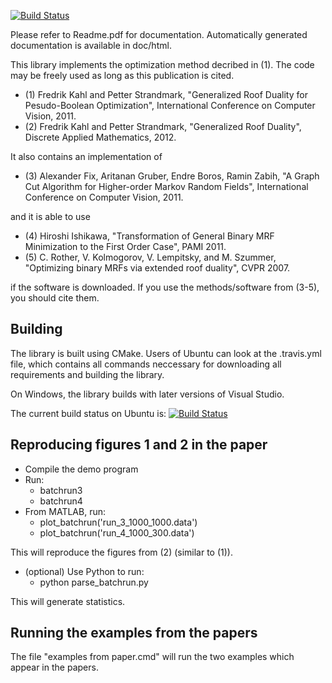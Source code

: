 [![Build Status](https://travis-ci.org/PetterS/submodular.png)](https://travis-ci.org/PetterS/submodular)

Please refer to Readme.pdf for documentation. Automatically generated documentation is available in doc/html.

This library implements the optimization method decribed in (1). The code may be freely used as long as this publication is cited.

* (1) Fredrik Kahl and Petter Strandmark, "Generalized Roof Duality for Pesudo-Boolean Optimization", International Conference on Computer Vision, 2011.
* (2) Fredrik Kahl and Petter Strandmark, "Generalized Roof Duality", Discrete Applied Mathematics, 2012.

It also contains an implementation of 

* (3) Alexander Fix, Aritanan Gruber, Endre Boros, Ramin Zabih, "A Graph Cut Algorithm for Higher-order Markov Random Fields", International Conference on Computer Vision, 2011.

and it is able to use

* (4) Hiroshi Ishikawa, "Transformation of General Binary MRF Minimization to the First Order Case", PAMI 2011.
* (5) C. Rother, V. Kolmogorov, V. Lempitsky, and M. Szummer, "Optimizing binary MRFs via extended roof duality", CVPR 2007.

if the software is downloaded. If you use the methods/software from (3-5), you should cite them.

Building
--------
The library is built using CMake. Users of Ubuntu can look at the .travis.yml file, which contains all commands neccessary for downloading all requirements and building the library.

On Windows, the library builds with later versions of Visual Studio.

The current build status on Ubuntu is:
[![Build Status](https://travis-ci.org/PetterS/submodular.png)](https://travis-ci.org/PetterS/submodular)

Reproducing figures 1 and 2 in the paper
----------------------------------------
 * Compile the demo program
 * Run:
   * batchrun3
   * batchrun4
 * From MATLAB, run:
   * plot_batchrun('run_3_1000_1000.data')
   * plot_batchrun('run_4_1000_300.data')

This will reproduce the figures from (2) (similar to (1)).

 * (optional) Use Python to run:
   * python parse_batchrun.py

 This will generate statistics.


Running the examples from the papers
------------------------------------
 The file "examples from paper.cmd" will run the two examples
 which appear in the papers.
